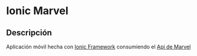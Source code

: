 # Ionic Marvel

## Descripción

Aplicación móvil hecha con [Ionic Framework](http://ionicframework.com/) consumiendo el [Api de Marvel](http://developer.marvel.com/)

